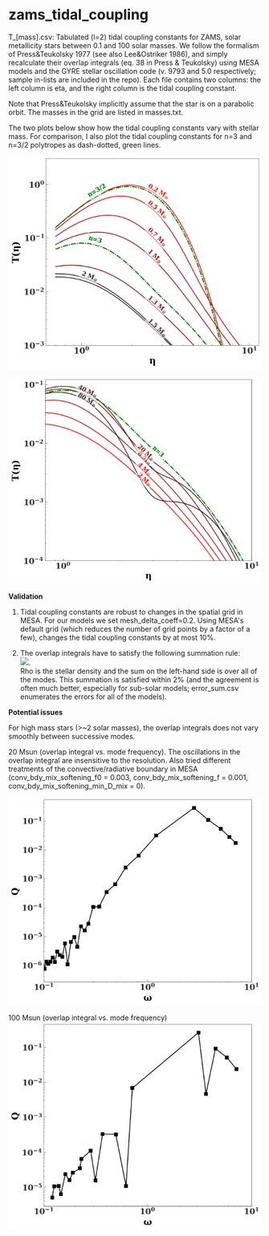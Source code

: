 # zams_tidal_coupling

T_[mass].csv: Tabulated (l=2) tidal coupling constants for ZAMS, solar metallicity stars between 0.1 and 100 solar masses. We follow the formalism of Press&Teukolsky 1977 (see also Lee&Ostriker 1986), and simply recalculate their overlap integrals (eq. 38 in Press & Teukolsky) using MESA models and the GYRE stellar oscillation code (v. 9793 and 5.0 respectively; sample in-lists are included in the repo). Each file contains two columns: the left column is eta, and the right column is the tidal coupling constant. 

Note that Press&Teukolsky implicitly assume that the star is on a parabolic orbit. The masses in the grid are listed in masses.txt.

The two plots below show how the tidal coupling constants vary with stellar mass. For comparison, I also plot the tidal coupling constants for n=3 and n=3/2 polytropes as dash-dotted, green lines.

![tc1](tc1.png?raw=true)

![tc2](tc2.png?raw=true)

**Validation**

1) Tidal coupling constants are robust to changes in the spatial grid in MESA. For our models we set mesh_delta_coeff=0.2. Using MESA's default grid (which reduces the number of grid points by a factor of a few), changes the tidal coupling constants by at most 10%. 

2) The overlap integrals have to satisfy the following summation rule:<br/>
  <img src="https://latex.codecogs.com/gif.latex?\Sigma\,Q^2=10\int_{0}^1\rho(r)r^4dr" />. <br/>
  Rho is the stellar density and the sum on the left-hand side is over all of the modes.
  This summation is satisfied within 2% (and the agreement is often much better, especially for sub-solar models;    error_sum.csv enumerates the errors for all of the models).<br/>
 

**Potential issues**

For high mass stars (>~2 solar masses), the overlap integrals does not vary smoothly between successive modes.  

20 Msun (overlap integral vs. mode frequency). The oscillations in the overlap integral are insensitive to the resolution. Also tried different treatments of the convective/radiative boundary in MESA (conv_bdy_mix_softening_f0 = 0.003, conv_bdy_mix_softening_f = 0.001, conv_bdy_mix_softening_min_D_mix = 0).

![prob3](prob3.png?raw=true)

100 Msun (overlap integral vs. mode frequency)
![prob4](prob4.png?raw=true)




